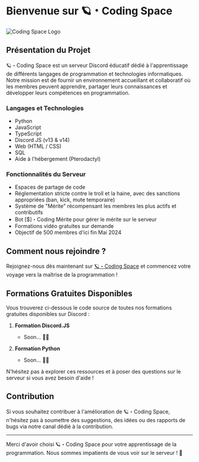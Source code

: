 # Bienvenue sur 🪐・Coding Space

![Coding Space Logo](https://cdn.discordapp.com/attachments/1234567507742822502/1234807221913653309/ezgif-4-66e72190f2.gif?ex=663364d7&is=66321357&hm=50f7f53f3bd1395757df073931c266c676c1bf3430645758e27f604ec3cbb158&)

## Présentation du Projet

🪐・Coding Space est un serveur Discord éducatif dédié à l'apprentissage de différents langages de programmation et technologies informatiques. Notre mission est de fournir un environnement accueillant et collaboratif où les membres peuvent apprendre, partager leurs connaissances et développer leurs compétences en programmation.

### Langages et Technologies

- Python
- JavaScript
- TypeScript
- Discord JS (v13 & v14)
- Web (HTML / CSS)
- SQL
- Aide à l'hébergement (Pterodactyl)

### Fonctionnalités du Serveur

- Espaces de partage de code
- Réglementation stricte contre le troll et la haine, avec des sanctions appropriées (ban, kick, mute temporaire)
- Système de "Mérite" récompensant les membres les plus actifs et contributifs
- Bot [$]・Coding Mérite pour gérer le mérite sur le serveur
- Formations vidéo gratuites sur demande
- Objectif de 500 membres d'ici fin Mai 2024

## Comment nous rejoindre ?

Rejoignez-nous dès maintenant sur [🪐・Coding Space](https://discord.gg/codingspace) et commencez votre voyage vers la maîtrise de la programmation !

## Formations Gratuites Disponibles

Vous trouverez ci-dessous le code source de toutes nos formations gratuites disponibles sur Discord :

1. **Formation Discord.JS**
   - Soon... 🕵️‍♂️

2. **Formation Python**
   - Soon... 🕵️‍♂️



N'hésitez pas à explorer ces ressources et à poser des questions sur le serveur si vous avez besoin d'aide !

## Contribution

Si vous souhaitez contribuer à l'amélioration de 🪐・Coding Space, n'hésitez pas à soumettre des suggestions, des idées ou des rapports de bugs via notre canal dédié à la contribution.

---

Merci d'avoir choisi 🪐・Coding Space pour votre apprentissage de la programmation. Nous sommes impatients de vous voir sur le serveur ! 🚀
